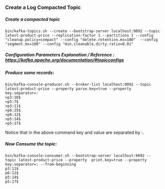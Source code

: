 ### Create a Log Compacted Topic

##### Create a compacted topic 

```
bin/kafka-topics.sh --create --bootstrap-server localhost:9092 --topic latest-product-price --replication-factor 1 --partitions 1 --config "cleanup.policy=compact" --config "delete.retention.ms=100"  --config "segment.ms=100" --config "min.cleanable.dirty.ratio=0.01"
```

##### Configuration Parameters Explanation / Reference  : https://kafka.apache.org/documentation/#topicconfigs

##### Produce some records:

```
bin/kafka-console-producer.sh --broker-list localhost:9092 --topic latest-product-price --property parse.key=true --property key.separator=:
>p3:10$
>p5:7$
>p3:11$
>p6:25$
>p6:12$
>p5:14$
>p5:17$
```

Notice that in the above command key and value are separated by :. 

##### Now Consume the topic:

```
bin/kafka-console-consumer.sh --bootstrap-server localhost:9092 --topic latest-product-price --property  print.key=true --property key.separator=: --from-beginning
p3:11$
p6:12$
p5:14$
p5:17$
```
